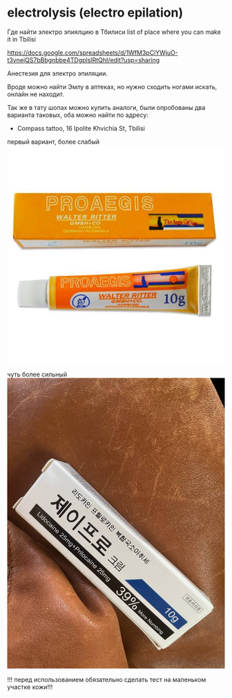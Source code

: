 # electrolysis (electro epilation)

Где найти электро эпиялцию в Тбилиси
list of place where you can make it in Tbilisi

https://docs.google.com/spreadsheets/d/1WfM3pCiYWjuO-t3vnejQS7bBbgnbbe4TDgplsIRtQhI/edit?usp=sharing

Анестезия для электро эпиляции.

Вроде можно найти Эмлу в аптеках, но нужно сходить ногами искать, онлайн не находит.

Так же в тату шопах можно купить аналоги, были опробованы два варианта таковых, оба можно найти по адресу:

- Compass tattoo, 16 Ipolite Khvichia St, Tbilisi

первый вариант, более слабый
![анестезия](./pics/anestesia_1.jpg)

чуть более сильный
![анестезия](./pics/anestesia_2.jpg)

!!! перед использованием обязательно сделать тест на маленьком участке кожи!!!

